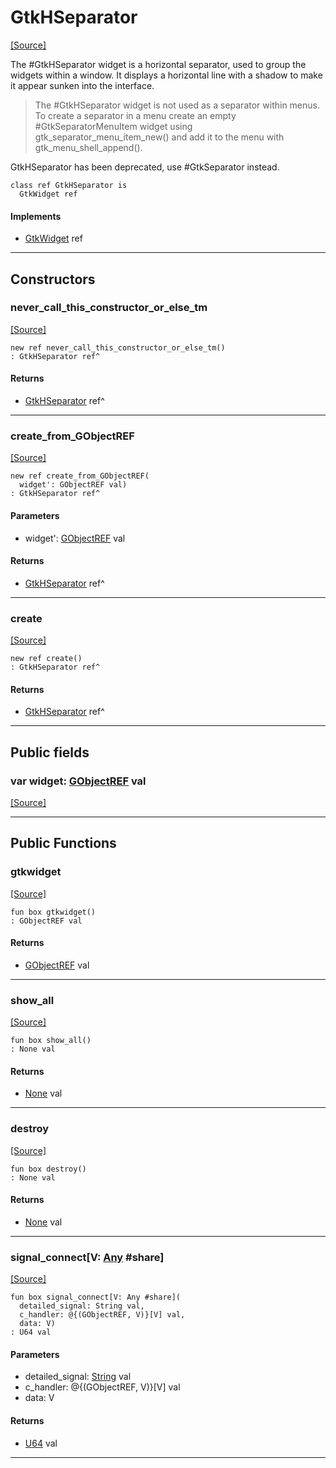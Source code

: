# GtkHSeparator
<span class="source-link">[[Source]](src/gtk3/GtkHSeparator.md#L6)</span>

The #GtkHSeparator widget is a horizontal separator, used to group the
widgets within a window. It displays a horizontal line with a shadow to
make it appear sunken into the interface.

> The #GtkHSeparator widget is not used as a separator within menus.
> To create a separator in a menu create an empty #GtkSeparatorMenuItem
> widget using gtk_separator_menu_item_new() and add it to the menu with
> gtk_menu_shell_append().

GtkHSeparator has been deprecated, use #GtkSeparator instead.


```pony
class ref GtkHSeparator is
  GtkWidget ref
```

#### Implements

* [GtkWidget](gtk3-GtkWidget.md) ref

---

## Constructors

### never_call_this_constructor_or_else_tm
<span class="source-link">[[Source]](src/gtk3/GtkHSeparator.md#L22)</span>


```pony
new ref never_call_this_constructor_or_else_tm()
: GtkHSeparator ref^
```

#### Returns

* [GtkHSeparator](gtk3-GtkHSeparator.md) ref^

---

### create_from_GObjectREF
<span class="source-link">[[Source]](src/gtk3/GtkHSeparator.md#L25)</span>


```pony
new ref create_from_GObjectREF(
  widget': GObjectREF val)
: GtkHSeparator ref^
```
#### Parameters

*   widget': [GObjectREF](gtk3-..-gobject-GObjectREF.md) val

#### Returns

* [GtkHSeparator](gtk3-GtkHSeparator.md) ref^

---

### create
<span class="source-link">[[Source]](src/gtk3/GtkHSeparator.md#L29)</span>


```pony
new ref create()
: GtkHSeparator ref^
```

#### Returns

* [GtkHSeparator](gtk3-GtkHSeparator.md) ref^

---

## Public fields

### var widget: [GObjectREF](gtk3-..-gobject-GObjectREF.md) val
<span class="source-link">[[Source]](src/gtk3/GtkHSeparator.md#L19)</span>



---

## Public Functions

### gtkwidget
<span class="source-link">[[Source]](src/gtk3/GtkHSeparator.md#L21)</span>


```pony
fun box gtkwidget()
: GObjectREF val
```

#### Returns

* [GObjectREF](gtk3-..-gobject-GObjectREF.md) val

---

### show_all
<span class="source-link">[[Source]](src/gtk3/GtkWidget.md#L4)</span>


```pony
fun box show_all()
: None val
```

#### Returns

* [None](builtin-None.md) val

---

### destroy
<span class="source-link">[[Source]](src/gtk3/GtkWidget.md#L7)</span>


```pony
fun box destroy()
: None val
```

#### Returns

* [None](builtin-None.md) val

---

### signal_connect\[V: [Any](builtin-Any.md) #share\]
<span class="source-link">[[Source]](src/gtk3/GtkWidget.md#L10)</span>


```pony
fun box signal_connect[V: Any #share](
  detailed_signal: String val,
  c_handler: @{(GObjectREF, V)}[V] val,
  data: V)
: U64 val
```
#### Parameters

*   detailed_signal: [String](builtin-String.md) val
*   c_handler: @{(GObjectREF, V)}[V] val
*   data: V

#### Returns

* [U64](builtin-U64.md) val

---

